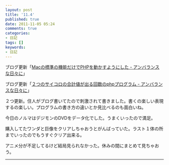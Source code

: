 ```yaml
---
layout: post
title: '11.4'
published: true
date: 2011-11-05 05:24
comments: true
categories:
- 日記
tags: []
keywords:
- 日記
---
```

ブログ更新「[Macの標準の機能だけでPHPを動かすようにした - アンバランスな日々に](http://d.hatena.ne.jp/soramugi/20111104/1320423360 "Macの標準の機能だけでPHPを動かすようにした - アンバランスな日々に")」

ブログ更新「[２つのサイコロの合計値が出る回数のphpプログラム - アンバランスな日々に](http://d.hatena.ne.jp/soramugi/20111104/1320428648 "２つのサイコロの合計値が出る回数のphpプログラム - アンバランスな日々に")」

２つ更新。住人がブログ書いてたので刺激されて書きました。書くの楽しい表現するの楽しい。プログラムの書き方の違いとか見比べるのも面白いね。

今日のノルマはデジモンのDVDをデータ化でした。うまくいったので満足。

購入してたワンダと巨像をクリアしちゃおうとがんばっていた。ラスト１体の所までいったのでもうすぐクリア出来る。

アニメ分が不足してるけど結局見られなかった。休みの間にまとめて見ちゃおう。

---

